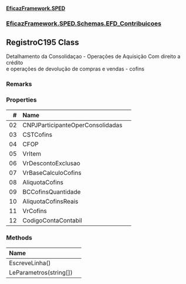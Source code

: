 #### [EficazFramework.SPED](EficazFrameworkSPED.md 'EficazFramework SPED')
### [EficazFramework.SPED.Schemas.EFD_Contribuicoes](EficazFramework.SPED.Schemas.EFD_Contribuicoes.md 'EficazFramework.SPED.Schemas.EFD_Contribuicoes')

## RegistroC195 Class

Detalhamento da Consolidaçao - Operações de Aquisição Com direito a crédito  
e operações de devolução de compras e vendas - cofins

### Remarks
### Properties

| # | Name | |
| ---: | :--- | :--- |
| 02 | CNPJParticipanteOperConsolidadas |  |
| 03 | CSTCofins |  |
| 04 | CFOP |  |
| 05 | VrItem |  |
| 06 | VrDescontoExclusao |  |
| 07 | VrBaseCalculoCofins |  |
| 08 | AliquotaCofins |  |
| 09 | BCCofinsQuantidade |  |
| 10 | AliquotaCofinsReais |  |
| 11 | VrCofins |  |
| 12 | CodigoContaContabil |  |
### Methods

| Name | |
| :--- | :--- |
| EscreveLinha() |  |
| LeParametros(string[]) |  |
